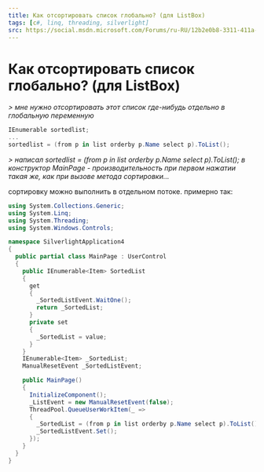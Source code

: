 ```yaml
---
title: Как отсортировать список глобально? (для ListBox)
tags: [c#, linq, threading, silverlight]
src: https://social.msdn.microsoft.com/Forums/ru-RU/12b2e0b8-3311-411a-8a35-6155563af259/-listbox?forum=formobiledevicesru 
---
```

# Как отсортировать список глобально? (для ListBox)
*> мне нужно отсортировать этот список где-нибудь отдельно в глобальную переменную*
```c#
IEnumerable sortedlist;
...
sortedlist = (from p in list orderby p.Name select p).ToList();
```
*> написал sortedlist = (from p in list orderby p.Name select p).ToList(); в конструктор MainPage - производительность при первом нажатии такая же, как при вызове метода сортировки...*

сортировку можно выполнить в отдельном потоке.
примерно так:
```c#
using System.Collections.Generic;
using System.Linq;
using System.Threading;
using System.Windows.Controls;

namespace SilverlightApplication4
{
  public partial class MainPage : UserControl
  {
    public IEnumerable<Item> SortedList
    {
      get
      {
        _SortedListEvent.WaitOne();
        return _SortedList;
      }
      private set
      {
        _SortedList = value;
      }
    }
    IEnumerable<Item> _SortedList;
    ManualResetEvent _SortedListEvent;

    public MainPage()
    {
      InitializeComponent();
      _ListEvent = new ManualResetEvent(false);
      ThreadPool.QueueUserWorkItem(_ =>
      {
        _SortedList = (from p in list orderby p.Name select p).ToList();
        _SortedListEvent.Set();
      });
    }
  }
}
```
